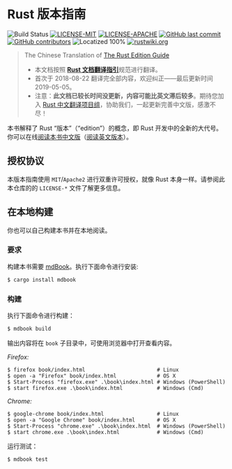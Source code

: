 # Rust 版本指南

![Build Status](https://github.com/rust-lang-cn/edition-guide-cn/workflows/CI/badge.svg)
[![LICENSE-MIT](https://img.shields.io/badge/license-MIT-green)](https://raw.githubusercontent.com/rust-lang-cn/edition-guide-cn/master/LICENSE-MIT)
[![LICENSE-APACHE](https://img.shields.io/badge/license-Apache%202-blue)](https://raw.githubusercontent.com/rust-lang-cn/edition-guide-cn/master/LICENSE-APACHE)
[![GitHub last commit](https://img.shields.io/github/last-commit/rust-lang-cn/edition-guide-cn?color=gold)](https://github.com/rust-lang-cn/edition-guide-cn/commits/master)
[![GitHub contributors](https://img.shields.io/github/contributors/rust-lang-cn/edition-guide-cn?color=pink)](https://github.com/rust-lang-cn/edition-guide-cn/graphs/contributors)
![Locatized 100%](https://img.shields.io/badge/localized-100%25-purple)
[![rustwiki.org](https://img.shields.io/website?up_message=rustwiki.org&url=https%3A%2F%2Frustwiki.org)](https://rustwiki.org)

> The Chinese Translation of [The Rust Edition Guide](https://github.com/rust-lang/edition-guide)
>
> - 本文档按照 [**Rust 文档翻译指引**](https://rustwiki.org/zh-CN/rust-wiki/translate/rust-translation-guide.html)规范进行翻译。
> - 首次于 2018-08-22 翻译完全部内容，欢迎纠正——最后更新时间 2019-05-05。
> - 注意：**此文档已较长时间没更新，内容可能比英文滞后较多**。期待您加入 [Rust 中文翻译项目组](https://github.com/rust-lang-cn)，协助我们，一起更新完善中文版，感激不尽！

本书解释了 Rust “版本”（“edition”）的概念，即 Rust 开发中的全新的大代号。你可以在线[阅读本书中文版](https://rustwiki.org/zh-CN/edition-guide/)（[阅读英文版本](https://doc.rust-lang.org/nightly/edition-guide/)）。

[Rust]: https://www.rust-lang.org/

## 授权协议

本版本指南使用  `MIT`/`Apache2` 进行双重许可授权，就像 Rust 本身一样。请参阅此本仓库的的 `LICENSE-*` 文件了解更多信息。

## 在本地构建

你也可以自己构建本书并在本地阅读。

### 要求

构建本书需要 [mdBook]。执行下面命令进行安装:

[mdBook]: https://github.com/azerupi/mdBook

```bash
$ cargo install mdbook
```

### 构建

执行下面命令进行构建：

```bash
$ mdbook build
```

输出内容将在 `book` 子目录中，可使用浏览器中打开查看内容。

_Firefox:_

```shell
$ firefox book/index.html                       # Linux
$ open -a "Firefox" book/index.html             # OS X
$ Start-Process "firefox.exe" .\book\index.html # Windows (PowerShell)
$ start firefox.exe .\book\index.html           # Windows (Cmd)
```

_Chrome:_

```shell
$ google-chrome book/index.html                 # Linux
$ open -a "Google Chrome" book/index.html       # OS X
$ Start-Process "chrome.exe" .\book\index.html  # Windows (PowerShell)
$ start chrome.exe .\book\index.html            # Windows (Cmd)
```

运行测试：

```bash
$ mdbook test
```
